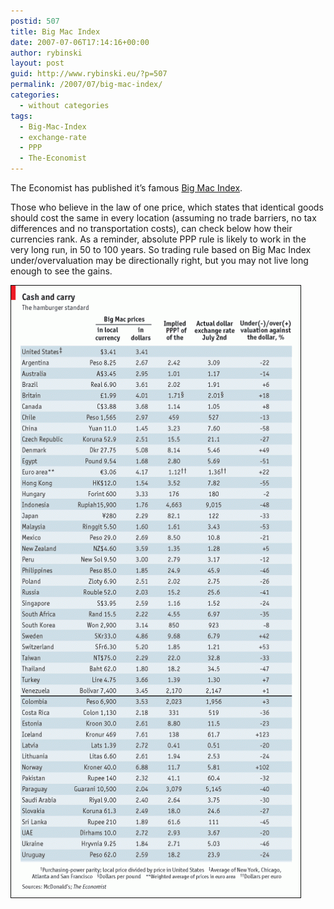 ```yaml
---
postid: 507
title: Big Mac Index
date: 2007-07-06T17:14:16+00:00
author: rybinski
layout: post
guid: http://www.rybinski.eu/?p=507
permalink: /2007/07/big-mac-index/
categories:
  - without categories
tags:
  - Big-Mac-Index
  - exchange-rate
  - PPP
  - The-Economist
---
```

The Economist has published it’s famous [Big Mac Index](http://www.economist.com/finance/displaystory.cfm?story_id=9448015).

Those who believe in the law of one price, which states that identical goods should cost the same in every location (assuming no trade barriers, no tax differences and no transportation costs), can check below how their currencies rank. As a reminder, absolute PPP rule is likely to work in the very long run, in 50 to 100 years. So trading rule based on Big Mac Index under/overvaluation may be directionally right, but you may not live long enough to see the gains. 

[![bigm_index.gif](/uploads/bigm_index.gif)](/uploads/bigm_index.gif "bigm_index.gif")
